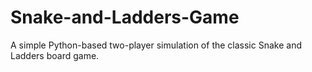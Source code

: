 # Snake-and-Ladders-Game
A simple Python-based two-player simulation of the classic Snake and Ladders board game.
